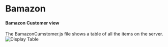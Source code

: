 # Bamazon

#### Bamazon Customer view
The BamazonCumstomer.js file shows a table of all the items on the server.
![Display Table](pictures/tableDisplay.png)